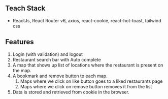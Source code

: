 ## Teach Stack

- ReactJs, React Router v6, axios, react-cookie, react-hot-toast, tailwind css

## Features

1. Login (with validation) and logout 
2. Restaurant search bar with Auto complete
3. A map that shows up list of locations where the restaurant is present on the map.
4. A bookmark and remove button to each map.
    1. Maps where we click on like button goes to a liked restaurants page 
    2. Maps where we click on remove button removes it from the list
5. Data is stored and retrieved from cookie in the browser. 
